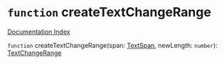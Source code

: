 # `function` createTextChangeRange

[Documentation Index](../README.md)

`function` createTextChangeRange(span: [TextSpan](../private.interface.TextSpan/README.md), newLength: `number`): [TextChangeRange](../private.interface.TextChangeRange/README.md)